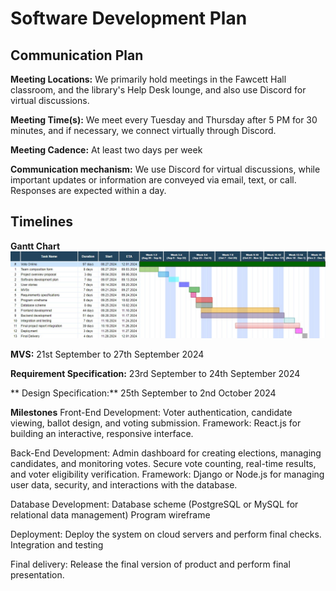 # Software Development Plan  

## Communication Plan 

**Meeting Locations:**
We primarily hold meetings in the Fawcett Hall classroom, and the library's Help Desk lounge, and also use Discord for virtual discussions.

**Meeting Time(s):**
We meet every Tuesday and Thursday after 5 PM for 30 minutes, and if necessary, we connect virtually through Discord.

**Meeting Cadence:** 
At least two days per week

**Communication mechanism:**
We use Discord for virtual discussions, while important updates or information are conveyed via email, text, or call. Responses are expected within a day.

## Timelines

**Gantt Chart**
![Gantt chart](image.jpg)

**MVS:**
21st September to 27th September 2024

**Requirement Specification:**
23rd September to 24th September 2024

** Design Specification:**
25th September to 2nd October 2024


**Milestones**
Front-End Development: 
    Voter authentication, candidate viewing, ballot design, and voting submission.
    Framework: React.js for building an interactive, responsive interface.

Back-End Development:
	Admin dashboard for creating elections, managing candidates, and monitoring votes.
	Secure vote counting, real-time results, and voter eligibility verification.
	Framework: Django or Node.js for managing user data, security, and interactions with the database.

Database Development:
	Database scheme (PostgreSQL or MySQL for relational data management)
	Program wireframe

Deployment:
	Deploy the system on cloud servers and perform final checks.
	Integration and testing

Final delivery:
	Release the final version of product and perform final presentation.
